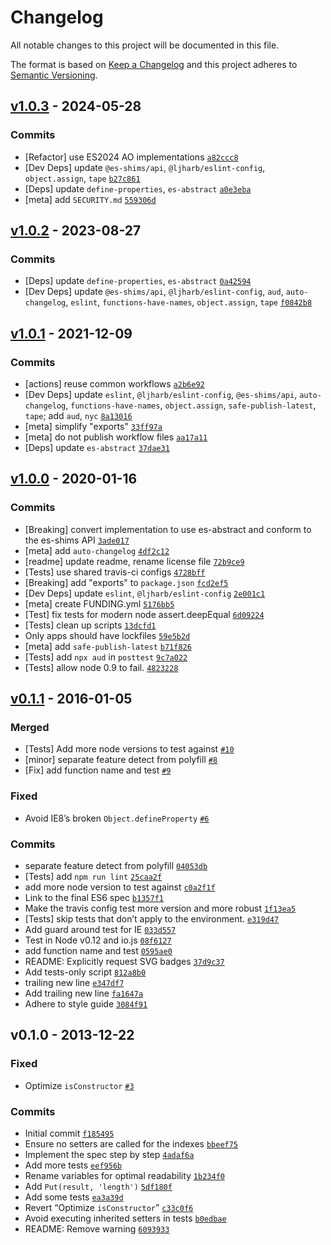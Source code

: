 # Changelog

All notable changes to this project will be documented in this file.

The format is based on [Keep a Changelog](https://keepachangelog.com/en/1.0.0/)
and this project adheres to [Semantic Versioning](https://semver.org/spec/v2.0.0.html).

## [v1.0.3](https://github.com/mathiasbynens/Array.of/compare/v1.0.2...v1.0.3) - 2024-05-28

### Commits

- [Refactor] use ES2024 AO implementations [`a82ccc8`](https://github.com/mathiasbynens/Array.of/commit/a82ccc8cb7645e2bc88a89b12d849a0073eff550)
- [Dev Deps] update `@es-shims/api`, `@ljharb/eslint-config`, `object.assign`, `tape` [`b27c861`](https://github.com/mathiasbynens/Array.of/commit/b27c861ebc26c10116ae6359ef87237dcea7f7b0)
- [Deps] update `define-properties`, `es-abstract` [`a0e3eba`](https://github.com/mathiasbynens/Array.of/commit/a0e3eba1a021e63f539ab3185fdd3c626efb3e61)
- [meta] add `SECURITY.md` [`559306d`](https://github.com/mathiasbynens/Array.of/commit/559306d441fceb7db8324065dc131bae8f23d771)

## [v1.0.2](https://github.com/mathiasbynens/Array.of/compare/v1.0.1...v1.0.2) - 2023-08-27

### Commits

- [Deps] update `define-properties`, `es-abstract` [`0a42594`](https://github.com/mathiasbynens/Array.of/commit/0a42594a759aa2d3a04a571ed3f65037475e5de2)
- [Dev Deps] update `@es-shims/api`, `@ljharb/eslint-config`, `aud`, `auto-changelog`, `eslint`, `functions-have-names`, `object.assign`, `tape` [`f0842b8`](https://github.com/mathiasbynens/Array.of/commit/f0842b8f1cd1b984129329582a76ba3d9e738d9e)

## [v1.0.1](https://github.com/mathiasbynens/Array.of/compare/v1.0.0...v1.0.1) - 2021-12-09

### Commits

- [actions] reuse common workflows [`a2b6e92`](https://github.com/mathiasbynens/Array.of/commit/a2b6e928ebf3792b99ced1002f3719fb8e812464)
- [Dev Deps] update `eslint`, `@ljharb/eslint-config`, `@es-shims/api`, `auto-changelog`, `functions-have-names`, `object.assign`, `safe-publish-latest`, `tape`; add `aud`, `nyc` [`8a13016`](https://github.com/mathiasbynens/Array.of/commit/8a1301652568f47500e66923d2641d7c1de19892)
- [meta] simplify "exports" [`33ff97a`](https://github.com/mathiasbynens/Array.of/commit/33ff97ade7615958938555ea9f2aaa209e4dc785)
- [meta] do not publish workflow files [`aa17a11`](https://github.com/mathiasbynens/Array.of/commit/aa17a111282400d74f2532c8afa2d68751708675)
- [Deps] update `es-abstract` [`37dae31`](https://github.com/mathiasbynens/Array.of/commit/37dae312bf12af79de228c621411529de42037ac)

## [v1.0.0](https://github.com/mathiasbynens/Array.of/compare/v0.1.1...v1.0.0) - 2020-01-16

### Commits

- [Breaking] convert implementation to use es-abstract and conform to the es-shims API [`3ade017`](https://github.com/mathiasbynens/Array.of/commit/3ade017f2b5bf1576b4db911aa4cc765f87131d9)
- [meta] add `auto-changelog` [`4df2c12`](https://github.com/mathiasbynens/Array.of/commit/4df2c12ac64a0dbac94e18e14c8c6a82cc2cedb6)
- [readme] update readme, rename license file [`72b9ce9`](https://github.com/mathiasbynens/Array.of/commit/72b9ce92cc2e7491d4755be9e3e471181dba4e5d)
- [Tests] use shared travis-ci configs [`4728bff`](https://github.com/mathiasbynens/Array.of/commit/4728bffb7791e8c70049c60364445b0b85dd2e3d)
- [Breaking] add "exports" to `package.json` [`fcd2ef5`](https://github.com/mathiasbynens/Array.of/commit/fcd2ef59a1c6afe24b8ebd5e134365544ba67162)
- [Dev Deps] update `eslint`, `@ljharb/eslint-config` [`2e001c1`](https://github.com/mathiasbynens/Array.of/commit/2e001c1090697ef24e55d1f3f3f1ff2837d5e0c1)
- [meta] create FUNDING.yml [`5176bb5`](https://github.com/mathiasbynens/Array.of/commit/5176bb511c5e938916e75cee5ea592d545122f5f)
- [Test] fix tests for modern node assert.deepEqual [`6d09224`](https://github.com/mathiasbynens/Array.of/commit/6d09224c35e8febdc4806d6b099208dffcea5bcf)
- [Tests] clean up scripts [`13dcfd1`](https://github.com/mathiasbynens/Array.of/commit/13dcfd1846d27f7f327f184937baf37cafd700e7)
- Only apps should have lockfiles [`59e5b2d`](https://github.com/mathiasbynens/Array.of/commit/59e5b2d7c72fabbcfe3c061bf6d879eaf210aa3e)
- [meta] add `safe-publish-latest` [`b71f826`](https://github.com/mathiasbynens/Array.of/commit/b71f826b33069f9c9e8f810bdc24c140a4db1c97)
- [Tests] add `npx aud` in `posttest` [`9c7a022`](https://github.com/mathiasbynens/Array.of/commit/9c7a0226235adc41ccce89536a0152019c80b14b)
- [Tests] allow node 0.9 to fail. [`4823228`](https://github.com/mathiasbynens/Array.of/commit/48232281615c7728efc655a9ab59d19b39de3fda)

## [v0.1.1](https://github.com/mathiasbynens/Array.of/compare/v0.1.0...v0.1.1) - 2016-01-05

### Merged

- [Tests] Add more node versions to test against [`#10`](https://github.com/mathiasbynens/Array.of/pull/10)
- [minor] separate feature detect from polyfill [`#8`](https://github.com/mathiasbynens/Array.of/pull/8)
- [Fix] add function name and test [`#9`](https://github.com/mathiasbynens/Array.of/pull/9)

### Fixed

- Avoid IE8’s broken `Object.defineProperty` [`#6`](https://github.com/mathiasbynens/Array.of/issues/6)

### Commits

- separate feature detect from polyfill [`04053db`](https://github.com/mathiasbynens/Array.of/commit/04053db95bc973c13d90be5d337e8b286c328e5a)
- [Tests] add `npm run lint` [`25caa2f`](https://github.com/mathiasbynens/Array.of/commit/25caa2f4a14097798b2baa03c39b1f6c38a20611)
- add more node version to test against [`c0a2f1f`](https://github.com/mathiasbynens/Array.of/commit/c0a2f1fc70879bb7d0a3acd79c645aad341565bc)
- Link to the final ES6 spec [`b1357f1`](https://github.com/mathiasbynens/Array.of/commit/b1357f139ffc0572f34b7ee5e679cbbc57d8df1f)
- Make the travis config test more version and more robust [`1f13ea5`](https://github.com/mathiasbynens/Array.of/commit/1f13ea56e4f313940bf912974e96178aab81c921)
- [Tests] skip tests that don’t apply to the environment. [`e319d47`](https://github.com/mathiasbynens/Array.of/commit/e319d475abc886e576960f2d412a00e1fcb9c3b5)
- Add guard around test for IE [`033d557`](https://github.com/mathiasbynens/Array.of/commit/033d55730cf1455b0f45c9f755e136021434658f)
- Test in Node v0.12 and io.js [`08f6127`](https://github.com/mathiasbynens/Array.of/commit/08f612700adbf832a212be81cb535fe1bc69cdc8)
- add function name and test [`0595ae0`](https://github.com/mathiasbynens/Array.of/commit/0595ae04cd90cddb32a710bc2c31f6927d743f18)
- README: Explicitly request SVG badges [`37d9c37`](https://github.com/mathiasbynens/Array.of/commit/37d9c378c8bf62bf41b311d95341b57013477124)
- Add tests-only script [`812a8b0`](https://github.com/mathiasbynens/Array.of/commit/812a8b0cbbfb61e36191dd1252ea1824870474d2)
- trailing new line [`e347df7`](https://github.com/mathiasbynens/Array.of/commit/e347df7ab6ba7813e9b1dde290395bfaba5c555f)
- Add trailing new line [`fa1647a`](https://github.com/mathiasbynens/Array.of/commit/fa1647a715837eb381387837354db7ab8bfb1c45)
- Adhere to style guide [`3084f91`](https://github.com/mathiasbynens/Array.of/commit/3084f9156e896625e8f0d1960d22a52c59d69d33)

## v0.1.0 - 2013-12-22

### Fixed

- Optimize `isConstructor` [`#3`](https://github.com/mathiasbynens/Array.of/issues/3)

### Commits

- Initial commit [`f185495`](https://github.com/mathiasbynens/Array.of/commit/f185495cb3c2216ff4ae74bd11ad89e74032df21)
- Ensure no setters are called for the indexes [`bbeef75`](https://github.com/mathiasbynens/Array.of/commit/bbeef75fc657615876ee39ada80f2af3b64d0adb)
- Implement the spec step by step [`4adaf6a`](https://github.com/mathiasbynens/Array.of/commit/4adaf6a8de240e7107412015b73abe436c013cea)
- Add more tests [`eef956b`](https://github.com/mathiasbynens/Array.of/commit/eef956bb7cc1ef662222e5c740e8bc9c80655706)
- Rename variables for optimal readability [`1b234f0`](https://github.com/mathiasbynens/Array.of/commit/1b234f0a860aaaf046412ae865b51458a2f90505)
- Add `Put(result, 'length')` [`5df180f`](https://github.com/mathiasbynens/Array.of/commit/5df180f352c04e52bebfc5f82fd54b0864ff17ea)
- Add some tests [`ea3a39d`](https://github.com/mathiasbynens/Array.of/commit/ea3a39dcf3352dca299dff7f53d6aa33489be03c)
- Revert “Optimize `isConstructor`” [`c33c0f6`](https://github.com/mathiasbynens/Array.of/commit/c33c0f6cee0df5c25e2d10f2d54a0acd78d99f9a)
- Avoid executing inherited setters in tests [`b0edbae`](https://github.com/mathiasbynens/Array.of/commit/b0edbae874a8b44e88ba10940b89160abc7bd8da)
- README: Remove warning [`6093933`](https://github.com/mathiasbynens/Array.of/commit/60939339fa290d6c05928a89d589c2c9dc0e9eed)
